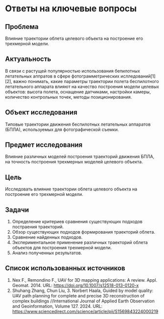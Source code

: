 # Ответы на ключевые вопросы


## Проблема
Влияние траектории облета целевого объекта на построение его трехмерной модели.

## Актуальность
В связи с растущей популярностью использования бепилотных летательных аппратов в сфере фотограмметрических ислледований[1][2], важно понимать, какие параметры траектории полета беспилотного летательного аппарата влияют на качество построения модели целевых объектов: высота полета, оснащение датчиками, настройки камеры, количество контрольных точек, методы позиционирования.

## Объект исследования
Типовые траектории движения беспилотных летательных аппаратов (БПЛА), используемых для фотографической съемки.

## Предмет исследования
Влияние различных моделей построения траекторий движения БПЛА, на точность построения трехмерных моделей целевого объекта.


## Цель
Исследовать влияние траектории облета целевого объекта на построение его трехмерной модели.


## Задачи
1. Определение критериев сравнения существующих подходов постраения траекторий.
2. Обзор существующих подходов формирования траекторий облета.
3. Сравнение найденных подходов.
4. Экспериментальное применение различных траекторий облета объектов для построения трехмерной модели.
5. Анализ полученных результатов.


## Список использованных источников
1. Nex F., Remondino F., UAV for 3D mapping  applications: A review. Appl. Geomat. 2014. URL: https://doi.org/10.1007/s12518-013-0120-x
2. Shuhang Zhang, Chun Liu, 3. Norbert Haala, Guided by model quality: UAV path planning for complete and precise 3D reconstruction of complex buildings //International Journal of Applied Earth Observation and Geoinformation, Volume 127. 2024. URL: https://www.sciencedirect.com/science/article/pii/S1569843224000219
